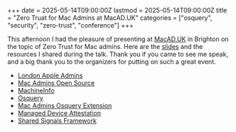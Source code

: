 +++
date = 2025-05-14T09:00:00Z
lastmod = 2025-05-14T09:00:00Z
title = "Zero Truat for Mac Admins at MacAD.UK"
categories = ["osquery", "security", "zero-trust", "conference"]
+++

This afternoon I had the pleasure of presenting at [MacAD.UK](https://macad.uk) in Brighton on the topic of Zero Trust for Mac admins. Here are the [slides](/images/posts/2025-05-14/Zero_Trust_for_Mac_Admins.pdf) and the resources I shared during the talk. Thank you if you came to see me speak, and a big thank you to the organizers for putting on such a great event.

- [London Apple Admins](https://londonappleadmins.org.uk)
- [Mac Admins Open Source](https://macadmins.io)
- [MachineInfo](https://developer.apple.com/documentation/devicemanagement/machineinfo)
- [Osquery](https://osquery.io)
- [Mac Admins Osquery Extension](https://github.com/macadmins/osquery-extension)
- [Managed Device Attestation](https://support.apple.com/guide/deployment/managed-device-attestation-dep28afbde6a/web)
- [Shared Signals Framework](https://openid.net/wg/sharedsignals/)
